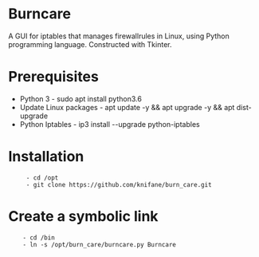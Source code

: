 # Burncare

A GUI for iptables that manages firewallrules in Linux, using Python programming language. Constructed with Tkinter.

# Prerequisites

 - Python 3
    	 - sudo apt install python3.6
 - Update Linux packages
    	 - apt update -y && apt upgrade -y && apt dist-upgrade
 - Python Iptables
    	 - ip3 install --upgrade python-iptables

# Installation
		 - cd /opt
		 - git clone https://github.com/knifane/burn_care.git

# Create a symbolic link
		- cd /bin
		- ln -s /opt/burn_care/burncare.py Burncare
 
